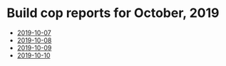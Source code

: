# Build cop reports for October, 2019

* [2019-10-07](https://bitbucket.org/osrf/gazebo/wiki/buildcop/2019/10/07.md)
* [2019-10-08](https://bitbucket.org/osrf/gazebo/wiki/buildcop/2019/10/08.md)
* [2019-10-09](https://bitbucket.org/osrf/gazebo/wiki/buildcop/2019/10/09.md)
* [2019-10-10](https://bitbucket.org/osrf/gazebo/wiki/buildcop/2019/10/10.md)